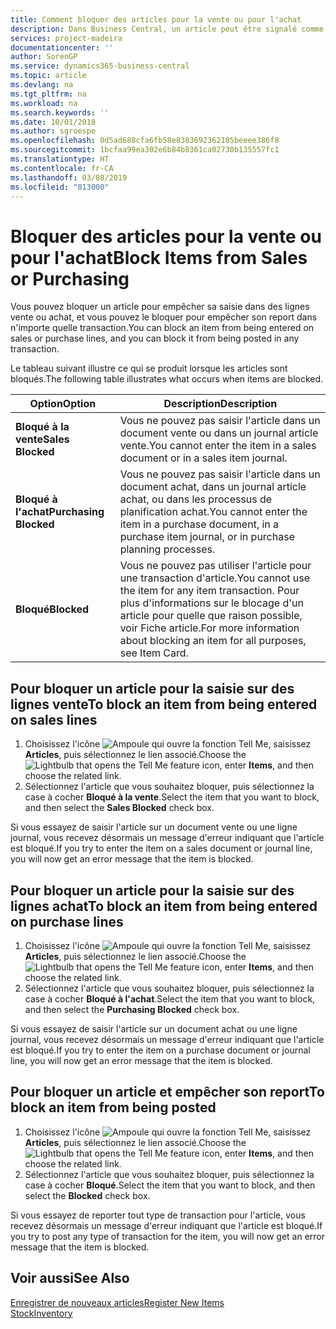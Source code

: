 ```yaml
---
title: Comment bloquer des articles pour la vente ou pour l'achat
description: Dans Business Central, un article peut être signalé comme bloqué pour la vente, bloqué pour l'achat ou bloqué dans tous les cas.
services: project-madeira
documentationcenter: ''
author: SorenGP
ms.service: dynamics365-business-central
ms.topic: article
ms.devlang: na
ms.tgt_pltfrm: na
ms.workload: na
ms.search.keywords: ''
ms.date: 10/01/2018
ms.author: sgroespe
ms.openlocfilehash: 0d5ad688cfa6fb58e8383692362105beeee386f8
ms.sourcegitcommit: 1bcfaa99ea302e6b84b8361ca02730b135557fc1
ms.translationtype: HT
ms.contentlocale: fr-CA
ms.lasthandoff: 03/08/2019
ms.locfileid: "813000"
---
```

# <a name="block-items-from-sales-or-purchasing"></a><span data-ttu-id="55932-103">Bloquer des articles pour la vente ou pour l'achat</span><span class="sxs-lookup"><span data-stu-id="55932-103">Block Items from Sales or Purchasing</span></span>
<span data-ttu-id="55932-104">Vous pouvez bloquer un article pour empêcher sa saisie dans des lignes vente ou achat, et vous pouvez le bloquer pour empêcher son report dans n'importe quelle transaction.</span><span class="sxs-lookup"><span data-stu-id="55932-104">You can block an item from being entered on sales or purchase lines, and you can block it from being posted in any transaction.</span></span>  

<span data-ttu-id="55932-105">Le tableau suivant illustre ce qui se produit lorsque les articles sont bloqués.</span><span class="sxs-lookup"><span data-stu-id="55932-105">The following table illustrates what occurs when items are blocked.</span></span>  

|<span data-ttu-id="55932-106">Option</span><span class="sxs-lookup"><span data-stu-id="55932-106">Option</span></span>|<span data-ttu-id="55932-107">Description</span><span class="sxs-lookup"><span data-stu-id="55932-107">Description</span></span>|  
|--------------------|------------|  
|<span data-ttu-id="55932-108">**Bloqué à la vente**</span><span class="sxs-lookup"><span data-stu-id="55932-108">**Sales Blocked**</span></span>|<span data-ttu-id="55932-109">Vous ne pouvez pas saisir l'article dans un document vente ou dans un journal article vente.</span><span class="sxs-lookup"><span data-stu-id="55932-109">You cannot enter the item in a sales document or in a sales item journal.</span></span>|  
|<span data-ttu-id="55932-110">**Bloqué à l'achat**</span><span class="sxs-lookup"><span data-stu-id="55932-110">**Purchasing Blocked**</span></span>|<span data-ttu-id="55932-111">Vous ne pouvez pas saisir l'article dans un document achat, dans un journal article achat, ou dans les processus de planification achat.</span><span class="sxs-lookup"><span data-stu-id="55932-111">You cannot enter the item in a purchase document, in a purchase item journal, or in purchase planning processes.</span></span>|  
|<span data-ttu-id="55932-112">**Bloqué**</span><span class="sxs-lookup"><span data-stu-id="55932-112">**Blocked**</span></span>|<span data-ttu-id="55932-113">Vous ne pouvez pas utiliser l'article pour une transaction d'article.</span><span class="sxs-lookup"><span data-stu-id="55932-113">You cannot use the item for any item transaction.</span></span> <span data-ttu-id="55932-114">Pour plus d'informations sur le blocage d'un article pour quelle que raison possible, voir Fiche article.</span><span class="sxs-lookup"><span data-stu-id="55932-114">For more information about blocking an item for all purposes, see Item Card.</span></span>|  

## <a name="to-block-an-item-from-being-entered-on-sales-lines"></a><span data-ttu-id="55932-115">Pour bloquer un article pour la saisie sur des lignes vente</span><span class="sxs-lookup"><span data-stu-id="55932-115">To block an item from being entered on sales lines</span></span>  

1.  <span data-ttu-id="55932-116">Choisissez l'icône ![Ampoule qui ouvre la fonction Tell Me](media/ui-search/search_small.png "Dites-moi ce que vous voulez faire"), saisissez **Articles**, puis sélectionnez le lien associé.</span><span class="sxs-lookup"><span data-stu-id="55932-116">Choose the ![Lightbulb that opens the Tell Me feature](media/ui-search/search_small.png "Tell me what you want to do") icon, enter **Items**, and then choose the related link.</span></span>  
2.  <span data-ttu-id="55932-117">Sélectionnez l'article que vous souhaitez bloquer, puis sélectionnez la case à cocher **Bloqué à la vente**.</span><span class="sxs-lookup"><span data-stu-id="55932-117">Select the item that you want to block, and then select the **Sales Blocked** check box.</span></span>  

<span data-ttu-id="55932-118">Si vous essayez de saisir l'article sur un document vente ou une ligne journal, vous recevez désormais un message d'erreur indiquant que l'article est bloqué.</span><span class="sxs-lookup"><span data-stu-id="55932-118">If you try to enter the item on a sales document or journal line, you will now get an error message that the item is blocked.</span></span>

## <a name="to-block-an-item-from-being-entered-on-purchase-lines"></a><span data-ttu-id="55932-119">Pour bloquer un article pour la saisie sur des lignes achat</span><span class="sxs-lookup"><span data-stu-id="55932-119">To block an item from being entered on purchase lines</span></span>  

1.  <span data-ttu-id="55932-120">Choisissez l'icône ![Ampoule qui ouvre la fonction Tell Me](media/ui-search/search_small.png "Dites-moi ce que vous voulez faire"), saisissez **Articles**, puis sélectionnez le lien associé.</span><span class="sxs-lookup"><span data-stu-id="55932-120">Choose the ![Lightbulb that opens the Tell Me feature](media/ui-search/search_small.png "Tell me what you want to do") icon, enter **Items**, and then choose the related link.</span></span>  
2.  <span data-ttu-id="55932-121">Sélectionnez l'article que vous souhaitez bloquer, puis sélectionnez la case à cocher **Bloqué à l'achat**.</span><span class="sxs-lookup"><span data-stu-id="55932-121">Select the item that you want to block, and then select the **Purchasing Blocked** check box.</span></span>  

<span data-ttu-id="55932-122">Si vous essayez de saisir l'article sur un document achat ou une ligne journal, vous recevez désormais un message d'erreur indiquant que l'article est bloqué.</span><span class="sxs-lookup"><span data-stu-id="55932-122">If you try to enter the item on a purchase document or journal line, you will now get an error message that the item is blocked.</span></span>

## <a name="to-block-an-item-from-being-posted"></a><span data-ttu-id="55932-123">Pour bloquer un article et empêcher son report</span><span class="sxs-lookup"><span data-stu-id="55932-123">To block an item from being posted</span></span>
1. <span data-ttu-id="55932-124">Choisissez l'icône ![Ampoule qui ouvre la fonction Tell Me](media/ui-search/search_small.png "Dites-moi ce que vous voulez faire"), saisissez **Articles**, puis sélectionnez le lien associé.</span><span class="sxs-lookup"><span data-stu-id="55932-124">Choose the ![Lightbulb that opens the Tell Me feature](media/ui-search/search_small.png "Tell me what you want to do") icon, enter **Items**, and then choose the related link.</span></span>
2. <span data-ttu-id="55932-125">Sélectionnez l'article que vous souhaitez bloquer, puis sélectionnez la case à cocher **Bloqué**.</span><span class="sxs-lookup"><span data-stu-id="55932-125">Select the item that you want to block, and then select the **Blocked** check box.</span></span>

<span data-ttu-id="55932-126">Si vous essayez de reporter tout type de transaction pour l'article, vous recevez désormais un message d'erreur indiquant que l'article est bloqué.</span><span class="sxs-lookup"><span data-stu-id="55932-126">If you try to post any type of transaction for the item, you will now get an error message that the item is blocked.</span></span>

## <a name="see-also"></a><span data-ttu-id="55932-127">Voir aussi</span><span class="sxs-lookup"><span data-stu-id="55932-127">See Also</span></span>  
[<span data-ttu-id="55932-128">Enregistrer de nouveaux articles</span><span class="sxs-lookup"><span data-stu-id="55932-128">Register New Items</span></span>](inventory-how-register-new-items.md)  
[<span data-ttu-id="55932-129">Stock</span><span class="sxs-lookup"><span data-stu-id="55932-129">Inventory</span></span>](inventory-manage-inventory.md)  
